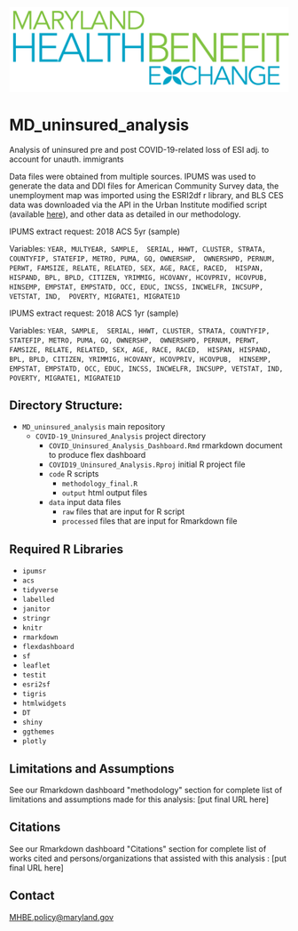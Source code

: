 ![MHBE logo](https://raw.githubusercontent.com/Maryland-Health-Benefits-Exchange/MD_uninsured_analysis/main/MHBE_color_transparent.png) 

# MD_uninsured_analysis
Analysis of uninsured pre and post COVID-19-related loss of ESI 
adj. to account for unauth. immigrants

Data files were obtained from multiple sources. IPUMS was used to generate the 
data and DDI files for American Community Survey data, the unemployment map was imported using the ESRI2df
r library, and BLS CES data was downloaded via the API in the Urban Institute
modified script (available [here](https://github.com/Maryland-Health-Benefit-Exchange/covid-neighborhood-job-analysis)), and other data as detailed in our methodology. 

IPUMS extract request: 2018 ACS 5yr (sample) 

Variables:
`YEAR, MULTYEAR, SAMPLE, 
SERIAL, HHWT, CLUSTER, STRATA, COUNTYFIP, STATEFIP, METRO, PUMA, GQ, OWNERSHP, 
OWNERSHPD, PERNUM, PERWT, FAMSIZE, RELATE, RELATED, SEX, AGE, RACE, RACED, 
HISPAN, HISPAND, BPL, BPLD, CITIZEN, YRIMMIG, HCOVANY, HCOVPRIV, HCOVPUB, 
HINSEMP, EMPSTAT, EMPSTATD, OCC, EDUC, INCSS, INCWELFR, INCSUPP, VETSTAT, IND, 
POVERTY, MIGRATE1, MIGRATE1D`

IPUMS extract request: 2018 ACS 1yr (sample) 

Variables:
`YEAR, SAMPLE, 
SERIAL, HHWT, CLUSTER, STRATA, COUNTYFIP, STATEFIP, METRO, PUMA, GQ, OWNERSHP, 
OWNERSHPD, PERNUM, PERWT, FAMSIZE, RELATE, RELATED, SEX, AGE, RACE, RACED, 
HISPAN, HISPAND, BPL, BPLD, CITIZEN, YRIMMIG, HCOVANY, HCOVPRIV, HCOVPUB, 
HINSEMP, EMPSTAT, EMPSTATD, OCC, EDUC, INCSS, INCWELFR, INCSUPP, VETSTAT, IND, 
POVERTY, MIGRATE1, MIGRATE1D`

## Directory Structure:
- `MD_uninsured_analysis`  main repository
  - `COVID-19_Uninsured_Analysis` project directory
    - `COVID_Uninsured_Analysis_Dashboard.Rmd`  rmarkdown document to produce 
    flex dashboard
    - `COVID19_Uninsured_Analysis.Rproj`  initial R project file
    - `code`  R scripts
      * `methodology_final.R`
      * `output` html output files
    - `data`  input data files
      * `raw`  files that are input for R script
      * `processed`  files that are input for Rmarkdown file

## Required R Libraries
- `ipumsr`
- `acs`
- `tidyverse`
- `labelled`
- `janitor`
- `stringr`
- `knitr`
- `rmarkdown`
- `flexdashboard`
- `sf`
- `leaflet`
- `testit`
- `esri2sf`
- `tigris`
- `htmlwidgets`
- `DT`
- `shiny`
- `ggthemes`
- `plotly`


## Limitations and Assumptions
See our Rmarkdown dashboard "methodology" section for complete list of limitations 
and assumptions made for this analysis: [put final URL here]

## Citations
See our Rmarkdown dashboard "Citations" section for complete list of works cited 
and persons/organizations that assisted with this analysis : [put final URL here]

## Contact
MHBE.policy@maryland.gov
